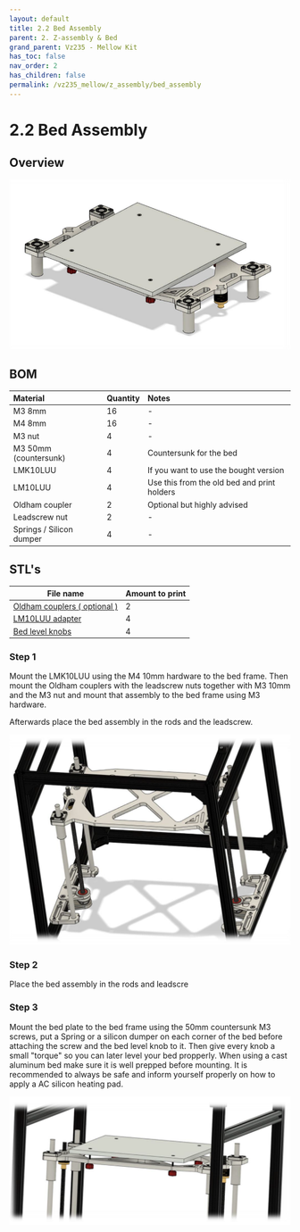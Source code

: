 ```yaml
---
layout: default
title: 2.2 Bed Assembly
parent: 2. Z-assembly & Bed
grand_parent: Vz235 - Mellow Kit
has_toc: false
nav_order: 2
has_children: false
permalink: /vz235_mellow/z_assembly/bed_assembly
---
```


# 2.2 Bed Assembly

## Overview

![Bed Overview](../../assets/images/manual/vz235_mellow/z_assembly/bed_assembly/overview.png)

## BOM

| Material                 | Quantity | Notes                                       |
|:-------------------------|:---------|:--------------------------------------------|
| M3 8mm                   | 16       | -                                           |
| M4 8mm                   | 16       | -                                           |
| M3 nut                   | 4        | -                                           |
| M3 50mm (countersunk)    | 4        | Countersunk for the bed                     |
| LMK10LUU                 | 4        | If you want to use the bought version       |
| LM10LUU                  | 4        | Use this from the old bed and print holders |
| Oldham coupler           | 2        | Optional but highly advised                 |
| Leadscrew nut            | 2        | -                                           |
| Springs / Silicon dumper | 4        | -                                           |

## STL's

| File name | Amount to print |
|-----------|-----------------|
| <a href="https://github.com/VzBoT3D/VzBoT-Vz235/blob/main/Assemblies%20%26%20STL/Frame/Frame%20brace.stl" target="_blank">Oldham couplers ( optional )</a> | 2 | - |
| <a href="https://github.com/VzBoT3D/VzBoT-Vz235/blob/main/Assemblies%20%26%20STL/Frame/Frame%20brace.stl" target="_blank">LM10LUU adapter</a> | 4 | Only if you don't use the bought version |
| <a href="https://github.com/VzBoT3D/VzBoT-Vz235/blob/main/Assemblies%20%26%20STL/Frame/Frame%20brace.stl" target="_blank">Bed level knobs</a> | 4 | - |

### Step 1

Mount the LMK10LUU using the M4 10mm hardware to the bed frame. Then mount the Oldham couplers with the leadscrew nuts together with M3 10mm and the M3 nut and mount that assembly to the bed frame using M3 hardware.

Afterwards place the bed assembly in the rods and the leadscrew.

![Bed mount](../../assets/images/manual/vz235_mellow/z_assembly/bed_assembly/mount.png)

### Step 2

Place the bed assembly in the rods and leadscre

### Step 3

Mount the bed plate to the bed frame using the 50mm countersunk M3 screws, put a Spring or a silicon dumper on each corner of the bed before attaching the screw and the bed level knob to it. Then give every knob a small "torque" so you can later level your bed propperly. When using a cast aluminum bed make sure it is well prepped before mounting. It is recommended to always be safe and inform yourself properly on how to apply a AC silicon heating pad.

![Bed plate](../../assets/images/manual/vz235_mellow/z_assembly/bed_assembly/plate.png)